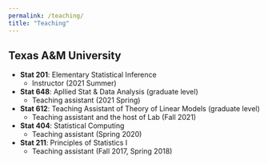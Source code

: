 ```yaml
---
permalink: /teaching/
title: "Teaching"
---
```


## Texas A&M University
- **Stat 201**: Elementary Statistical Inference
    - Instructor (2021 Summer)
- **Stat 648**: Apllied Stat & Data Analysis (graduate level)
    - Teaching assistant (2021 Spring)
- **Stat 612**: Teaching Assistant of Theory of Linear Models (graduate level)
    - Teaching assistant and the host of  Lab (Fall 2021)
- **Stat 404**: Statistical Computing 
    - Teaching assistant (Spring 2020)
- **Stat 211**: Principles of Statistics I
    - Teaching assistant (Fall 2017, Spring 2018)
